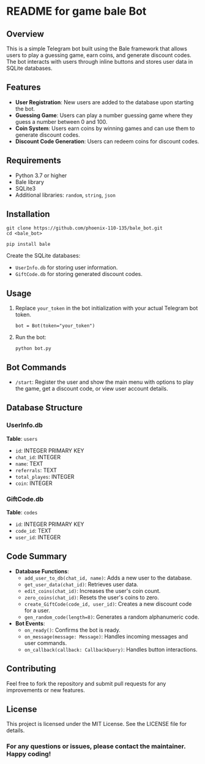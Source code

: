 <!DOCTYPE html>
<html lang="fa">
<head>
  <meta charset="UTF-8">
  <meta name="viewport" content="width=device-width, initial-scale=1.0">

</head>
<body>

<h1>README for game bale Bot</h1>

<h2>Overview</h2>
<p>This is a simple Telegram bot built using the Bale framework that allows users to play a guessing game, earn coins, and generate discount codes. The bot interacts with users through inline buttons and stores user data in SQLite databases.</p>

<h2>Features</h2>
<ul>
  <li><strong>User Registration</strong>: New users are added to the database upon starting the bot.</li>
  <li><strong>Guessing Game</strong>: Users can play a number guessing game where they guess a number between 0 and 100.</li>
  <li><strong>Coin System</strong>: Users earn coins by winning games and can use them to generate discount codes.</li>
  <li><strong>Discount Code Generation</strong>: Users can redeem coins for discount codes.</li>
</ul>

<h2>Requirements</h2>
<ul>
  <li>Python 3.7 or higher</li>
  <li>Bale library</li>
  <li>SQLite3</li>
  <li>Additional libraries: <code>random</code>, <code>string</code>, <code>json</code></li>
</ul>

<h2>Installation</h2>
<pre><code>git clone https://github.com/phoenix-110-135/bale_bot.git
cd &lt;bale_bot&gt;</code></pre>
<pre><code>pip install bale</code></pre>
<p>Create the SQLite databases:</p>
<ul>
  <li><code>UserInfo.db</code> for storing user information.</li>
  <li><code>GiftCode.db</code> for storing generated discount codes.</li>
</ul>

<h2>Usage</h2>
<ol>
  <li>Replace <code>your_token</code> in the bot initialization with your actual Telegram bot token.</li>
  <pre><code>bot = Bot(token="your_token")</code></pre>
  <li>Run the bot:</li>
  <pre><code>python bot.py</code></pre>
</ol>

<h2>Bot Commands</h2>
<ul>
  <li><code>/start</code>: Register the user and show the main menu with options to play the game, get a discount code, or view user account details.</li>
</ul>

<h2>Database Structure</h2>

<h3>UserInfo.db</h3>
<p><strong>Table</strong>: <code>users</code></p>
<ul>
  <li><code>id</code>: INTEGER PRIMARY KEY</li>
  <li><code>chat_id</code>: INTEGER</li>
  <li><code>name</code>: TEXT</li>
  <li><code>referrals</code>: TEXT</li>
  <li><code>total_playes</code>: INTEGER</li>
  <li><code>coin</code>: INTEGER</li>
</ul>

<h3>GiftCode.db</h3>
<p><strong>Table</strong>: <code>codes</code></p>
<ul>
  <li><code>id</code>: INTEGER PRIMARY KEY</li>
  <li><code>code_id</code>: TEXT</li>
  <li><code>user_id</code>: INTEGER</li>
</ul>

<h2>Code Summary</h2>
<ul>
  <li><strong>Database Functions</strong>:
      <ul>
          <li><code>add_user_to_db(chat_id, name)</code>: Adds a new user to the database.</li>
          <li><code>get_user_data(chat_id)</code>: Retrieves user data.</li>
          <li><code>edit_coins(chat_id)</code>: Increases the user's coin count.</li>
          <li><code>zero_coins(chat_id)</code>: Resets the user's coins to zero.</li>
          <li><code>create_GiftCode(code_id, user_id)</code>: Creates a new discount code for a user.</li>
          <li><code>gen_random_code(length=8)</code>: Generates a random alphanumeric code.</li>
      </ul>
  </li>
  <li><strong>Bot Events</strong>:
      <ul>
          <li><code>on_ready()</code>: Confirms the bot is ready.</li>
          <li><code>on_message(message: Message)</code>: Handles incoming messages and user commands.</li>
          <li><code>on_callback(callback: CallbackQuery)</code>: Handles button interactions.</li>
      </ul>
  </li>
</ul>

<h2>Contributing</h2>
<p>Feel free to fork the repository and submit pull requests for any improvements or new features.</p>

<h2>License</h2>
<p>This project is licensed under the MIT License. See the LICENSE file for details.</p>

<h3>For any questions or issues, please contact the maintainer. Happy coding!</h3>

</body>
</html>
